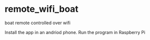 # remote_wifi_boat
boat remote controlled over wifi 

Install the app in an andriod phone.
Run the program in Raspberry Pi
